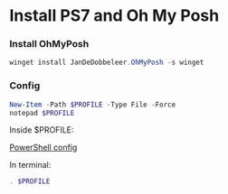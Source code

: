 # Install PS7 and Oh My Posh

### Install OhMyPosh
```ps1
winget install JanDeDobbeleer.OhMyPosh -s winget
```
### Config
```ps1
New-Item -Path $PROFILE -Type File -Force
notepad $PROFILE
```
Inside $PROFILE:

[PowerShell config](https://github.com/Ranieeery/config/blob/main/ps/Microsoft.PowerShell_profile.ps1)

In terminal:
```ps1
. $PROFILE
```
